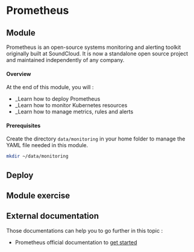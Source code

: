 # Prometheus

## Module 

Prometheus is an open-source systems monitoring and alerting toolkit originally built at SoundCloud. It is now a standalone open source project and maintained independently of any company.

#### Overview

At the end of this module, you will :

* _Learn how to deploy Prometheus
* _Learn how to monitor Kubernetes resources
* _Learn how to manage metrics, rules and alerts

#### Prerequisites

Create the directory `data/monitoring` in your home folder to manage the YAML file needed in this module.

```bash
mkdir ~/data/monitoring
```

## Deploy

## Module exercise



## External documentation

Those documentations can help you to go further in this topic :

* Prometheus official documentation to [get started](https://prometheus.io/docs/prometheus/latest/getting_started/)

